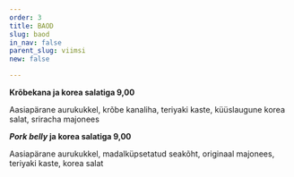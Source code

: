 ```yaml
---
order: 3
title: BAOD
slug: baod
in_nav: false
parent_slug: viimsi
new: false

---
```

**Krõbekana ja korea salatiga 9,00**

Aasiapärane aurukukkel, krõbe kanaliha, teriyaki kaste, küüslaugune korea salat, sriracha majonees

**_Pork belly_ ja korea salatiga 9,00**

Aasiapärane aurukukkel, madalküpsetatud seakõht, originaal majonees, teriyaki kaste, korea salat